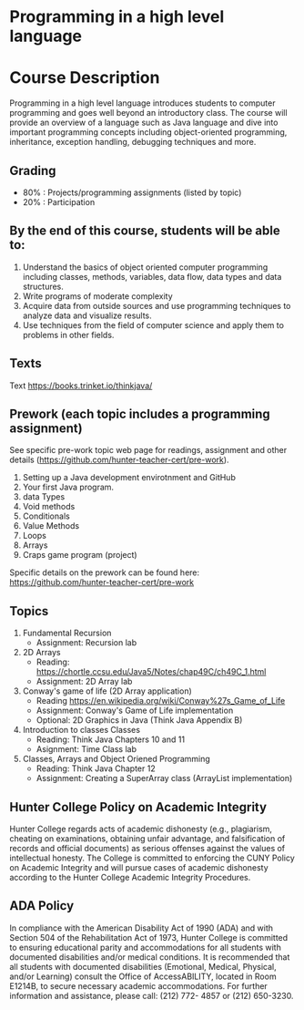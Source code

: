 # Programming in a high level language

# Course Description

Programming in a high level language introduces students to computer programming and goes well beyond an introductory class. The course will provide an overview of a language such as Java language and dive into important programming concepts including object-oriented programming, inheritance, exception handling, debugging techniques  and more. 

## Grading

 - 80% : Projects/programming assignments (listed by topic)
 - 20% : Participation


## By the end of this course, students will be able to:

1. Understand the basics of object oriented computer programming including classes, methods, variables, data flow, data types and data structures.
2. Write programs of moderate complexity 
3. Acquire data from outside sources and use programming techniques to analyze data and visualize results.
5. Use techniques from the field of computer science and apply them to problems in other fields.

## Texts

Text https://books.trinket.io/thinkjava/

## Prework (each topic includes a programming assignment)

See specific pre-work topic web page for readings, assignment and other details (https://github.com/hunter-teacher-cert/pre-work).

 1. Setting up a Java development envirotnment and GitHub
 1. Your first Java program.
 1. data Types
 1. Void methods
 1. Conditionals
 1. Value Methods
 1. Loops
 1. Arrays 
 1. Craps game program (project)
 
 Specific details on the prework can be found here: https://github.com/hunter-teacher-cert/pre-work

## Topics

 1. Fundamental Recursion 
    - Assignment: Recursion lab
 1. 2D Arrays 
    - Reading: https://chortle.ccsu.edu/Java5/Notes/chap49C/ch49C_1.html
    -  Assignment: 2D Array lab
 1. Conway's game of life (2D Array application)
    - Reading https://en.wikipedia.org/wiki/Conway%27s_Game_of_Life
    - Assignment: Conway's Game of Life implementation 
    - Optional: 2D Graphics in Java (Think Java Appendix B)
 1. Introduction to classes Classes
    - Reading: Think Java Chapters 10 and 11
    - Asignment: Time Class lab
 1. Classes, Arrays and Object Oriened Programming
    - Reading: Think Java Chapter 12
    - Assignment: Creating a SuperArray class (ArrayList implementation)
   
   
## Hunter College Policy on Academic Integrity

Hunter College regards acts of academic dishonesty (e.g., plagiarism, cheating on examinations,
obtaining unfair advantage, and falsification of records and official documents) as serious offenses
against the values of intellectual honesty. The College is committed to enforcing the CUNY Policy
on Academic Integrity and will pursue cases of academic dishonesty according to the Hunter College
Academic Integrity Procedures.

## ADA Policy

In compliance with the American Disability Act of 1990 (ADA) and with Section 504 of the
Rehabilitation Act of 1973, Hunter College is committed to ensuring educational parity and
accommodations for all students with documented disabilities and/or medical conditions. It is
recommended that all students with documented disabilities (Emotional, Medical, Physical, and/or
Learning) consult the Office of AccessABILITY, located in Room E1214B, to secure necessary
academic accommodations. For further information and assistance, please call: (212) 772- 4857 or
(212) 650-3230.
